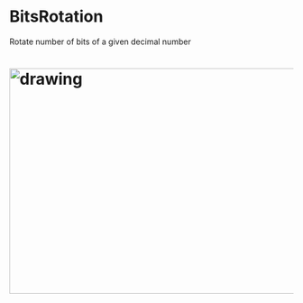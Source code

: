 # BitsRotation
Rotate number of bits of a given decimal number 

# <img src="https://scontent.fcai20-4.fna.fbcdn.net/v/t1.6435-9/178946586_2829025704003925_7377436379080386447_n.jpg?_nc_cat=102&ccb=1-3&_nc_sid=b9115d&_nc_ohc=dlCySPRCkFoAX_9e1ua&_nc_ht=scontent.fcai20-4.fna&oh=e63cd44c3d4a64fa05e194a472b25125&oe=60C270D4" alt="drawing" width="800" height="400" />

